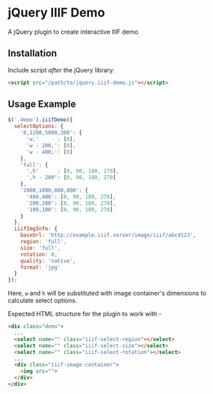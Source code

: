 jQuery IIIF Demo
================

A jQuery plugin to create interactive IIIF demo

## Installation

Include script *after* the jQuery library:

```html
<script src="/path/to/jquery.iiif-demo.js"></script>
```

## Usage Example

```javascript
$('.demo').iiifDemo({
  selectOptions: {
    '0,1200,5000,200': {
      'w,'      : [0],
      'w - 200,': [0],
      'w - 400,': [0]
    },
    'full': {
      ',h'      : [0, 90, 180, 270],
      ',h - 200': [0, 90, 180, 270]
    },
    '2000,1000,800,800': {
      '400,400': [0, 90, 180, 270],
      '200,200': [0, 90, 180, 270],
      '100,100': [0, 90, 180, 270]
    }
  },
  iiifImgInfo: {
    baseUrl: 'http://example.iiif.server/image/iiif/abcd123',
    region: 'full',
    size: 'full',
    rotation: 0,
    quality: 'native',
    format: 'jpg'
  }
});
```
Here, `w` and `h` will be substituted with image container's dimensions to calculate select options.

Expected HTML structure for the plugin to work with -

```html
<div class="demo">
  ...
  <select name="" class="iiif-select-region"></select>
  <select name="" class="iiif-select-size"></select>
  <select name="" class="iiif-select-rotation"></select>
  ...
  <div class="iiif-image-container">
    <img src="">
  </div>
</div>

```
